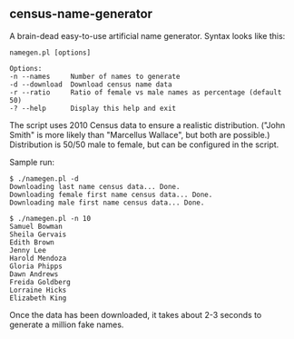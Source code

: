 census-name-generator
---------------------

A brain-dead easy-to-use artificial name generator.  Syntax looks like this:

    namegen.pl [options]

    Options:
    -n --names     Number of names to generate
    -d --download  Download census name data
    -r --ratio     Ratio of female vs male names as percentage (default 50)
    -? --help      Display this help and exit


The script uses 2010 Census data to ensure a realistic distribution.  ("John Smith" is more likely than
"Marcellus Wallace", but both are possible.)  Distribution is 50/50 male to female, but can be configured
in the script.

Sample run:

    $ ./namegen.pl -d
    Downloading last name census data... Done.
    Downloading female first name census data... Done.
    Downloading male first name census data... Done.

    $ ./namegen.pl -n 10
    Samuel Bowman
    Sheila Gervais
    Edith Brown
    Jenny Lee
    Harold Mendoza
    Gloria Phipps
    Dawn Andrews
    Freida Goldberg
    Lorraine Hicks
    Elizabeth King

Once the data has been downloaded, it takes about 2-3 seconds to generate a million fake names.
